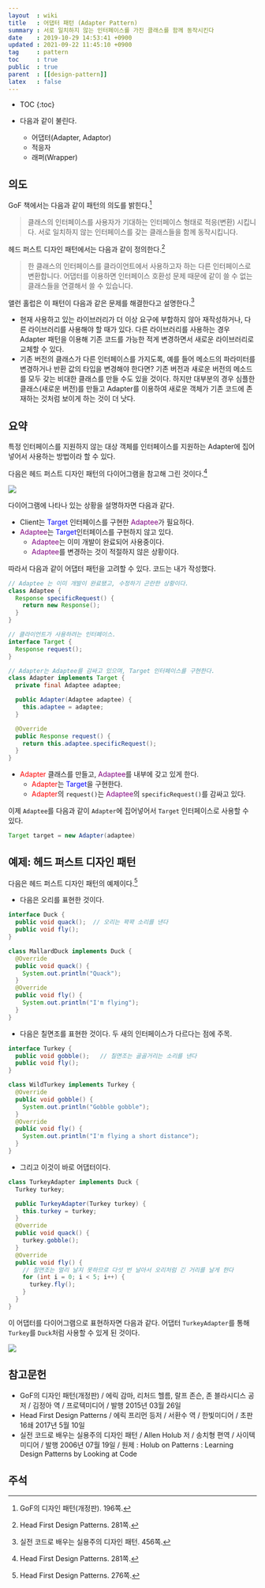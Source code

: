 ```yaml
---
layout  : wiki
title   : 어댑터 패턴 (Adapter Pattern)
summary : 서로 일치하지 않는 인터페이스를 가진 클래스를 함께 동작시킨다
date    : 2019-10-29 14:53:41 +0900
updated : 2021-09-22 11:45:10 +0900
tag     : pattern
toc     : true
public  : true
parent  : [[design-pattern]]
latex   : false
---
```

* TOC
{:toc}

* 다음과 같이 불린다.
  * 어댑터(Adapter, Adaptor)
  * 적응자
  * 래퍼(Wrapper)

## 의도

GoF 책에서는 다음과 같이 패턴의 의도를 밝힌다.[^gof]

> 클래스의 인터페이스를 사용자가 기대하는 인터페이스 형태로 적응(변환) 시킵니다.
서로 일치하지 않는 인터페이스를 갖는 클래스들을 함께 동작시킵니다.

헤드 퍼스트 디자인 패턴에서는 다음과 같이 정의한다.[^head-281]

> 한 클래스의 인터페이스를 클라이언트에서 사용하고자 하는 다른 인터페이스로 변환합니다.
어댑터를 이용하면 인터페이스 호환성 문제 때문에 같이 쓸 수 없는 클래스들을 연결해서 쓸 수 있습니다.

앨런 홀럽은 이 패턴이 다음과 같은 문제를 해결한다고 설명한다.[^holub-456]

>
- 현재 사용하고 있는 라이브러리가 더 이상 요구에 부합하지 않아 재작성하거나, 다른 라이브러리를 사용해야 할 때가 있다. 다른 라이브러리를 사용하는 경우 Adapter 패턴을 이용해 기존 코드를 가능한 적게 변경하면서 새로운 라이브러리로 교체할 수 있다.
- 기존 버전의 클래스가 다른 인터페이스를 가지도록, 예를 들어 메소드의 파라미터를 변경하거나 반환 값의 타입을 변경해야 한다면? 기존 버전과 새로운 버전의 메소드를 모두 갖는 비대한 클래스를 만들 수도 있을 것이다. 하지만 대부분의 경우 심플한 클래스(새로운 버전)를 만들고 Adapter를 이용하여 새로운 객체가 기존 코드에 존재하는 것처럼 보이게 하는 것이 더 낫다.


## 요약

특정 인터페이스를 지원하지 않는 대상 객체를 인터페이스를 지원하는 Adapter에 집어넣어서 사용하는 방법이라 할 수 있다.

다음은 헤드 퍼스트 디자인 패턴의 다이어그램을 참고해 그린 것이다.[^head-281]

![]( ./adapter-head-first-281.svg )

다이어그램에 나타나 있는 상황을 설명하자면 다음과 같다.

- Client는 <span style="color: blue">Target</span> 인터페이스를 구현한 <span style="color: purple">Adaptee</span>가 필요하다.
- <span style="color: purple">Adaptee</span>는 <span style="color: blue">Target</span>인터페이스를 구현하지 않고 있다.
    - <span style="color: purple">Adaptee</span>는 이미 개발이 완료되어 사용중이다.
    - <span style="color: purple">Adaptee</span>를 변경하는 것이 적절하지 않은 상황이다.

따라서 다음과 같이 어댑터 패턴을 고려할 수 있다. 코드는 내가 작성했다.

```java
// Adaptee 는 이미 개발이 완료됐고, 수정하기 곤란한 상황이다.
class Adaptee {
  Response specificRequest() {
    return new Response();
  }
}

// 클라이언트가 사용하려는 인터페이스.
interface Target {
  Response request();
}

// Adapter는 Adaptee를 감싸고 있으며, Target 인터페이스를 구현한다.
class Adapter implements Target {
  private final Adaptee adaptee;

  public Adapter(Adaptee adaptee) {
    this.adaptee = adaptee;
  }

  @Override
  public Response request() {
    return this.adaptee.specificRequest();
  }
}
```

- <span style="color: red">Adapter</span> 클래스를 만들고, <span style="color: purple">Adaptee</span>를 내부에 갖고 있게 한다.
    - <span style="color: red">Adapter</span>는 <span style="color: blue">Target</span>을 구현한다.
    - <span style="color: red">Adapter</span>의 `request()`는 <span style="color: purple">Adaptee</span>의 `specificRequest()`를 감싸고 있다.

이제 `Adaptee`를 다음과 같이 `Adapter`에 집어넣어서 `Target` 인터페이스로 사용할 수 있다.

```java
Target target = new Adapter(adaptee)
```

## 예제: 헤드 퍼스트 디자인 패턴

다음은 헤드 퍼스트 디자인 패턴의 예제이다.[^head-example]

* 다음은 오리를 표현한 것이다.

```java
interface Duck {
  public void quack();  // 오리는 꽉꽉 소리를 낸다
  public void fly();
}

class MallardDuck implements Duck {
  @Override
  public void quack() {
    System.out.println("Quack");
  }
  @Override
  public void fly() {
    System.out.println("I'm flying");
  }
}
```

* 다음은 칠면조를 표현한 것이다. 두 새의 인터페이스가 다르다는 점에 주목.

```java
interface Turkey {
  public void gobble();   // 칠면조는 골골거리는 소리를 낸다
  public void fly();
}

class WildTurkey implements Turkey {
  @Override
  public void gobble() {
    System.out.println("Gobble gobble");
  }
  @Override
  public void fly() {
    System.out.println("I'm flying a short distance");
  }
}
```

* 그리고 이것이 바로 어댑터이다.

```java
class TurkeyAdapter implements Duck {
  Turkey turkey;

  public TurkeyAdapter(Turkey turkey) {
    this.turkey = turkey;
  }
  @Override
  public void quack() {
    turkey.gobble();
  }
  @Override
  public void fly() {
    // 칠면조는 멀리 날지 못하므로 다섯 번 날아서 오리처럼 긴 거리를 날게 한다
    for (int i = 0; i < 5; i++) {
      turkey.fly();
    }
  }
}
```

이 어댑터를 다이어그램으로 표현하자면 다음과 같다. 어댑터 `TurkeyAdapter`를 통해 `Turkey`를 `Duck`처럼 사용할 수 있게 된 것이다.

![]( ./adapter-duck.svg )

## 참고문헌

- GoF의 디자인 패턴(개정판) / 에릭 감마, 리처드 헬름, 랄프 존슨, 존 블라시디스 공저 / 김정아 역 / 프로텍미디어 / 발행 2015년 03월 26일
- Head First Design Patterns / 에릭 프리먼 등저 / 서환수 역 / 한빛미디어 / 초판 16쇄 2017년 5월 10일
- 실전 코드로 배우는 실용주의 디자인 패턴 / Allen Holub 저 / 송치형 편역 / 사이텍미디어 / 발행 2006년 07월 19일 / 원제 : Holub on Patterns : Learning Design Patterns by Looking at Code

## 주석

[^gof]: GoF의 디자인 패턴(개정판). 196쪽.
[^head-example]: Head First Design Patterns. 276쪽.
[^head-281]: Head First Design Patterns. 281쪽.
[^holub-456]: 실전 코드로 배우는 실용주의 디자인 패턴. 456쪽.

